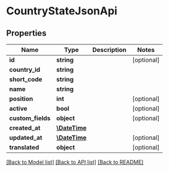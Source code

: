 # CountryStateJsonApi

## Properties
Name | Type | Description | Notes
------------ | ------------- | ------------- | -------------
**id** | **string** |  | [optional] 
**country_id** | **string** |  | 
**short_code** | **string** |  | 
**name** | **string** |  | 
**position** | **int** |  | [optional] 
**active** | **bool** |  | [optional] 
**custom_fields** | **object** |  | [optional] 
**created_at** | [**\DateTime**](\DateTime.md) |  | 
**updated_at** | [**\DateTime**](\DateTime.md) |  | [optional] 
**translated** | **object** |  | [optional] 

[[Back to Model list]](../../README.md#documentation-for-models) [[Back to API list]](../../README.md#documentation-for-api-endpoints) [[Back to README]](../../README.md)

